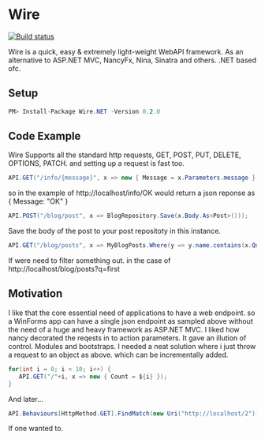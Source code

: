 # Wire

[![Build status](https://ci.appveyor.com/api/projects/status/2e55pfc8xbehpg33?svg=true)](https://ci.appveyor.com/project/SperoSophia/wire)

Wire is a quick, easy & extremely light-weight WebAPI framework. As an alternative to ASP.NET MVC, NancyFx, Nina, Sinatra and others. .NET based ofc.

## Setup

```cs
PM> Install-Package Wire.NET -Version 0.2.0
```


## Code Example

Wire Supports all the standard http requests, GET, POST, PUT, DELETE, OPTIONS, PATCH. and setting up a request is fast too.
```cs
API.GET("/info/{message}", x => new { Message = x.Parameters.message });
```
so in the example of http://localhost/info/OK
would return a json reponse as { Message: "OK" }


```cs
API.POST("/blog/post", x => BlogRepository.Save(x.Body.As<Post>()));
```
Save the body of the post to your post repositoty in this instance.


```cs
API.GET("/blog/posts", x => MyBlogPosts.Where(y => y.name.contains(x.QueryString["q"]))));
```
If were need to filter something out. in the case of http://localhost/blog/posts?q=first

## Motivation

I like that the core essential need of applications to have a web endpoint. so a WinForms app can have a single json endpoint as sampled above
without the need of a huge and heavy framework as ASP.NET MVC.
I liked how nancy decorated the reqests in to action parameters. It gave an illution of control.
Modules and bootstraps.
I needed a neat solution where i just throw a request to an object as above. which can be incrementally added.

```cs
for(int i = 0; i < 10; i++) {
   API.GET("/"+i, x => new { Count = ${i} });
}
```

And later...

```cs
API.Behaviours[HttpMethod.GET].FindMatch(new Uri("http://localhost/2")).Function = x => new { Changed = true };
```

If one wanted to.
